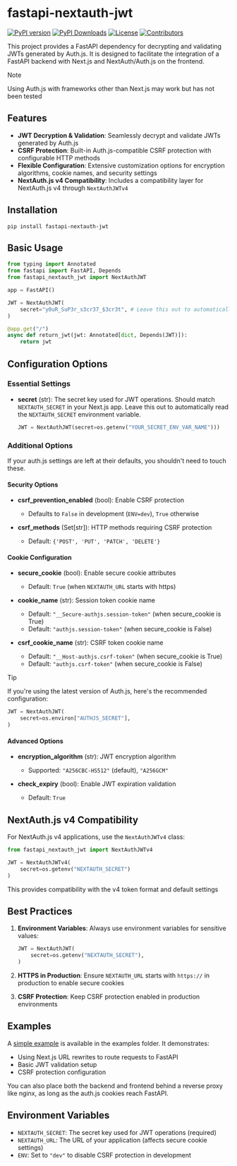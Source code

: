 # fastapi-nextauth-jwt

[![PyPI version](https://badge.fury.io/py/fastapi-nextauth-jwt.svg)](https://badge.fury.io/py/fastapi-nextauth-jwt)
[![PyPI Downloads](https://img.shields.io/pypi/dm/fastapi-nextauth-jwt)](https://pypi.org/project/fastapi-nextauth-jwt/)
[![License](https://img.shields.io/pypi/l/fastapi-nextauth-jwt)](https://github.com/yourusername/fastapi-nextauth-jwt/blob/main/LICENSE)
[![Contributors](https://img.shields.io/github/contributors/TCatshoek/fastapi-nextauth-jwt)](https://github.com/TCatshoek/fastapi-nextauth-jwt/graphs/contributors)

This project provides a FastAPI dependency for decrypting and validating JWTs generated by Auth.js. It is designed to facilitate the integration of a FastAPI backend with Next.js and NextAuth/Auth.js on the frontend.

> [!NOTE]
> Using Auth.js with frameworks other than Next.js may work but has not been tested

## Features

- **JWT Decryption & Validation**: Seamlessly decrypt and validate JWTs generated by Auth.js
- **CSRF Protection**: Built-in Auth.js-compatible CSRF protection with configurable HTTP methods
- **Flexible Configuration**: Extensive customization options for encryption algorithms, cookie names, and security settings
- **NextAuth.js v4 Compatibility**: Includes a compatibility layer for NextAuth.js v4 through `NextAuthJWTv4`

## Installation

```shell
pip install fastapi-nextauth-jwt
```

## Basic Usage

```python
from typing import Annotated
from fastapi import FastAPI, Depends
from fastapi_nextauth_jwt import NextAuthJWT

app = FastAPI()

JWT = NextAuthJWT(
    secret="y0uR_SuP3r_s3cr37_$3cr3t", # Leave this out to automatically read the NEXTAUTH_SECRET env var
)

@app.get("/")
async def return_jwt(jwt: Annotated[dict, Depends(JWT)]):
    return jwt
```

## Configuration Options

### Essential Settings

- **secret** (str): The secret key used for JWT operations. Should match `NEXTAUTH_SECRET` in your Next.js app. Leave this out to automatically read the `NEXTAUTH_SECRET` environment variable.
  ```python
  JWT = NextAuthJWT(secret=os.getenv("YOUR_SECRET_ENV_VAR_NAME")))
  ```

### Additional Options
If your auth.js settings are left at their defaults, you shouldn't need to touch these.

#### Security Options

- **csrf_prevention_enabled** (bool): Enable CSRF protection
  - Defaults to `False` in development (`ENV=dev`), `True` otherwise

- **csrf_methods** (Set[str]): HTTP methods requiring CSRF protection
  - Default: `{'POST', 'PUT', 'PATCH', 'DELETE'}`

#### Cookie Configuration

- **secure_cookie** (bool): Enable secure cookie attributes
  - Default: `True` (when `NEXTAUTH_URL` starts with https)

- **cookie_name** (str): Session token cookie name
  - Default: `"__Secure-authjs.session-token"` (when secure_cookie is True)
  - Default: `"authjs.session-token"` (when secure_cookie is False)

- **csrf_cookie_name** (str): CSRF token cookie name
  - Default: `"__Host-authjs.csrf-token"` (when secure_cookie is True)
  - Default: `"authjs.csrf-token"` (when secure_cookie is False)

> [!TIP]
> If you're using the latest version of Auth.js, here's the recommended configuration:
> ```python
> JWT = NextAuthJWT(
>     secret=os.environ["AUTHJS_SECRET"],
> )
> ```

#### Advanced Options

- **encryption_algorithm** (str): JWT encryption algorithm
  - Supported: `"A256CBC-HS512"` (default), `"A256GCM"`

- **check_expiry** (bool): Enable JWT expiration validation
  - Default: `True`

## NextAuth.js v4 Compatibility

For NextAuth.js v4 applications, use the `NextAuthJWTv4` class:

```python
from fastapi_nextauth_jwt import NextAuthJWTv4

JWT = NextAuthJWTv4(
    secret=os.getenv("NEXTAUTH_SECRET")
)
```

This provides compatibility with the v4 token format and default settings

## Best Practices

1. **Environment Variables**: Always use environment variables for sensitive values:
   ```python
   JWT = NextAuthJWT(
       secret=os.getenv("NEXTAUTH_SECRET"),
   )
   ```

2. **HTTPS in Production**: Ensure `NEXTAUTH_URL` starts with `https://` in production to enable secure cookies

3. **CSRF Protection**: Keep CSRF protection enabled in production environments

## Examples

A [simple example](https://github.com/TCatshoek/fastapi-nextauth-jwt/tree/main/examples/simple) is available in the examples folder. It demonstrates:
- Using Next.js URL rewrites to route requests to FastAPI
- Basic JWT validation setup
- CSRF protection configuration

You can also place both the backend and frontend behind a reverse proxy like nginx, as long as the auth.js cookies reach FastAPI.

## Environment Variables

- `NEXTAUTH_SECRET`: The secret key used for JWT operations (required)
- `NEXTAUTH_URL`: The URL of your application (affects secure cookie settings)
- `ENV`: Set to `"dev"` to disable CSRF protection in development
